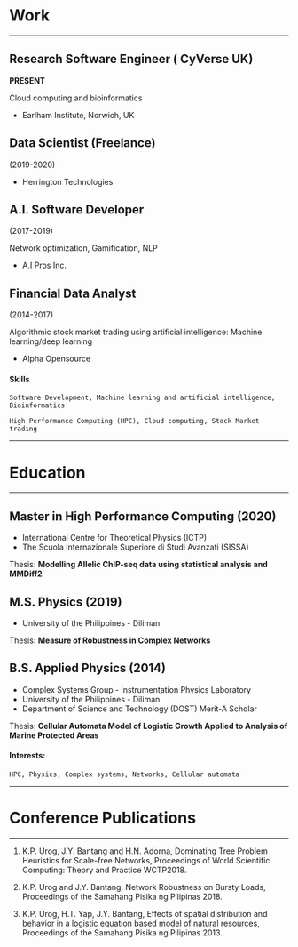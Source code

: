 # Work
---

## Research Software Engineer ( CyVerse UK)
**PRESENT**

Cloud computing and bioinformatics
- Earlham Institute, Norwich, UK

## Data Scientist (Freelance)
(2019-2020)

- Herrington Technologies

## A.I. Software Developer
(2017-2019)

Network optimization, Gamification, NLP
- A.I Pros Inc. 

## Financial Data Analyst
(2014-2017)

Algorithmic stock market trading using artificial intelligence: Machine learning/deep learning
- Alpha Opensource

#### Skills
```
Software Development, Machine learning and artificial intelligence, Bioinformatics
```
```
High Performance Computing (HPC), Cloud computing, Stock Market trading
```

---
# Education
---

## Master in High Performance Computing (2020)
- International Centre for Theoretical Physics (ICTP)
- The Scuola Internazionale Superiore di Studi Avanzati (SISSA)

Thesis: **Modelling Allelic ChIP-seq data using statistical analysis and MMDiff2**

## M.S. Physics (2019)
- University of the Philippines - Diliman

Thesis: **Measure of Robustness in Complex Networks**

## B.S. Applied Physics (2014)
- Complex Systems Group - Instrumentation Physics Laboratory
- University of the Philippines - Diliman
- Department of Science and Technology (DOST) Merit-A Scholar

Thesis:  **Cellular Automata Model of Logistic Growth Applied to Analysis of Marine Protected Areas**

#### Interests:
```
HPC, Physics, Complex systems, Networks, Cellular automata
```

---
# Conference Publications
---

1. K.P. Urog, J.Y. Bantang and H.N. Adorna, Dominating Tree Problem Heuristics for Scale-free Networks, Proceedings of World Scientific Computing: Theory and Practice WCTP2018.

2. K.P. Urog and J.Y. Bantang, Network Robustness on Bursty Loads, Proceedings of the Samahang Pisika ng Pilipinas 2018.

3. K.P. Urog, H.T. Yap, J.Y. Bantang, Effects of spatial distribution and behavior in a logistic equation based model of natural resources, Proceedings of the Samahang Pisika ng Pilipinas 2013. 
